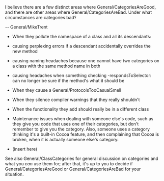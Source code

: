 I believe there are a few distinct areas where General/CategoriesAreGood, and there are other areas where General/CategoriesAreBad. Under what circumstances are categories bad?

-- General/MikeTrent


* When they pollute the namespace of a class and all its descendants: 
* causing perplexing errors if a descendant accidentally overrides the new method
* causing naming headaches because one cannot have two categories on a class with the same method name in both
* causing headaches when something checking -respondsToSelector: can no longer be sure if the method's what it should be

* When they cause a General/ProtocolsTooCasualSmell
* When they silence compiler warnings that they really shouldn't
* When the functionality they add should really be in a different class
* Maintenance issues when dealing with someone else's code, such as they give you code that uses one of their categories, but don't remember to give you the category.  Also, someone uses a category thinking it's a built-in Cocoa feature, and then complaining that Cocoa is broken, when it is actually someone else's category.
* (insert here)


See also General/ClassCategories for general discussion on categories and what you *can* use them for; after that, it's up to you to decide if General/CategoriesAreGood or General/CategoriesAreBad for your situation.
